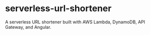 # serverless-url-shortener
A serverless URL shortener built with AWS Lambda, DynamoDB, API Gateway, and Angular.
